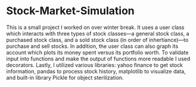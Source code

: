 # Stock-Market-Simulation
This is a small project I worked on over winter break. It uses a user class which interacts with three types of stock classes—a general stock class, a purchased stock class, and a sold stock class (in order of inhertiance)—to purchase and sell stocks. In addition, the user class can also graph its account which plots its money spent versus its portfolio worth. To validate input into functions and make the output of functions more readable I used decorators. Lastly, I utilized various libraries: yahoo finance to get stock information, pandas to process stock history, matplotlib to visualize data, and built-in library Pickle for object sterilization.

